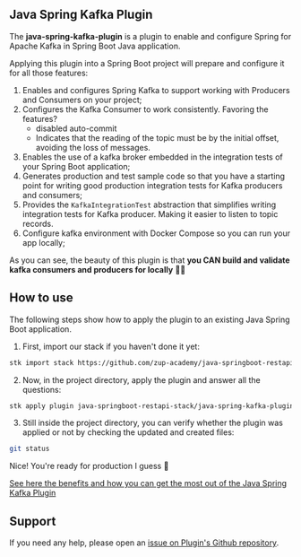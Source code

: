 ## Java Spring Kafka Plugin

The **java-spring-kafka-plugin** is a plugin to enable and configure Spring for Apache Kafka in Spring Boot Java application.

Applying this plugin into a Spring Boot project will prepare and configure it for all those features:

1. Enables and configures Spring Kafka to support working with Producers and Consumers on your project;
2. Configures the Kafka Consumer to work consistently. Favoring the features?
    - disabled auto-commit
    - Indicates that the reading of the topic must be by the initial offset, avoiding the loss of messages.
3. Enables the use of a kafka broker embedded in the integration tests of your Spring Boot application;
4. Generates production and test sample code so that you have a starting point for writing good production integration tests for Kafka producers and consumers;
5. Provides the `KafkaIntegrationTest` abstraction that simplifies writing integration tests for Kafka producer. Making it easier to listen to topic records.
6. Configure kafka environment with Docker Compose so you can run your app locally;

As you can see, the beauty of this plugin is that **you CAN build and validate kafka consumers and producers for locally** 🥳🥳


## How to use

The following steps show how to apply the plugin to an existing Java Spring Boot application.

1. First, import our stack if you haven't done it yet:
```sh
stk import stack https://github.com/zup-academy/java-springboot-restapi-stack
```

2. Now, in the project directory, apply the plugin and answer all the questions:
```sh
stk apply plugin java-springboot-restapi-stack/java-spring-kafka-plugin
```

3. Still inside the project directory, you can verify whether the plugin was applied or not by checking the updated and created files:
```sh
git status
```

Nice! You're ready for production I guess 🥳

[See here the benefits and how you can get the most out of the Java Spring Kafka Plugin](https://youtu.be/Gx2ejA3buEA)

## Support

If you need any help, please open an [issue on Plugin's Github repository](https://github.com/zup-academy/java-spring-kafka-plugin).